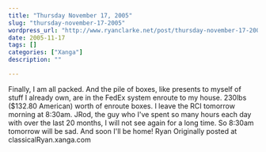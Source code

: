 ```yaml
---
title: "Thursday November 17, 2005"
slug: "thursday-november-17-2005"
wordpress_url: "http://www.ryanclarke.net/post/thursday-november-17-2005/"
date: 2005-11-17
tags: []
categories: ["Xanga"]
description: ""

---
```


Finally, I am all packed. And the pile of boxes, like presents to myself of stuff I already own, are in the FedEx system enroute to my house. 230lbs (\$132.80 American) worth of enroute boxes.
 I leave the RCI tomorrow morning at 8:30am. JRod, the guy who I've spent so many hours each day with over the last 20 months, I will not see again for a long time. So 8:30am tomorrow will be sad.
 And soon I'll be home!
 Ryan
Originally posted at classicalRyan.xanga.com

